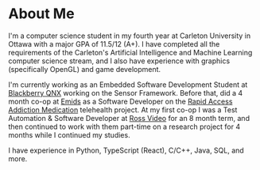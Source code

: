 # About Me

I'm a computer science student in my fourth year at Carleton University in Ottawa with a major GPA of 11.5/12 (A+).
I have completed all the requirements of the Carleton's Artificial Intelligence and Machine Learning computer science stream, and I also have experience with graphics (specifically OpenGL) and game development.

I'm currently working as an Embedded Software Development Student at [Blackberry QNX](https://blackberry.qnx.com/) working on the Sensor Framework.
Before that, did a 4 month co-op at [Emids](https://www.emids.com/) as a Software Developer on the [Rapid Access Addiction Medication](https://www.emids.com/offerings/platforms/healthconnect/inq-digital-front-door/) telehealth project.
At my first co-op I was a Test Automation & Software Developer at [Ross Video](https://www.rossvideo.com/) for an 8 month term, and then continued to work with them part-time on a research project for 4 months while I continued my studies.

I have experience in Python, TypeScript (React), C/C++, Java, SQL, and more.
